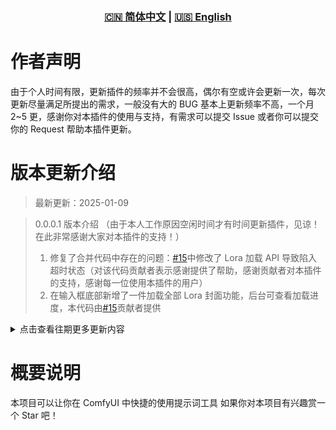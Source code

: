 <div align="center">
  
### [🇨🇳 简体中文](README.md) | [🇺🇸 English](README_EN.md)

</div>

# 作者声明

由于个人时间有限，更新插件的频率并不会很高，偶尔有空或许会更新一次，每次更新尽量满足所提出的需求，一般没有大的 BUG 基本上更新频率不高，一个月 2~5 更，感谢你对本插件的使用与支持，有需求可以提交 Issue 或者你可以提交你的 Request 帮助本插件更新。

# 版本更新介绍

> 最新更新：2025-01-09

> 0.0.0.1 版本介绍 （由于本人工作原因空闲时间才有时间更新插件，见谅！在此非常感谢大家对本插件的支持！）
>
> 1. 修复了合并代码中存在的问题：[#15](https://github.com/weilin9999/WeiLin-ComfyUI-prompt-all-in-one/pull/15)中修改了 Lora 加载 API 导致陷入超时状态（对该代码贡献者表示感谢提供了帮助，感谢贡献者对本插件的支持，感谢每一位使用本插件的用户）
> 2. 在输入框底部新增了一件加载全部 Lora 封面功能，后台可查看加载进度，本代码由[#15](https://github.com/weilin9999/WeiLin-ComfyUI-prompt-all-in-one/pull/15)贡献者提供

<details>
<summary>点击查看往期更多更新内容</summary>

> 暂无

</details>

# 概要说明

本项目可以让你在 ComfyUI 中快捷的使用提示词工具
如果你对本项目有兴趣赏一个 Star 吧！

